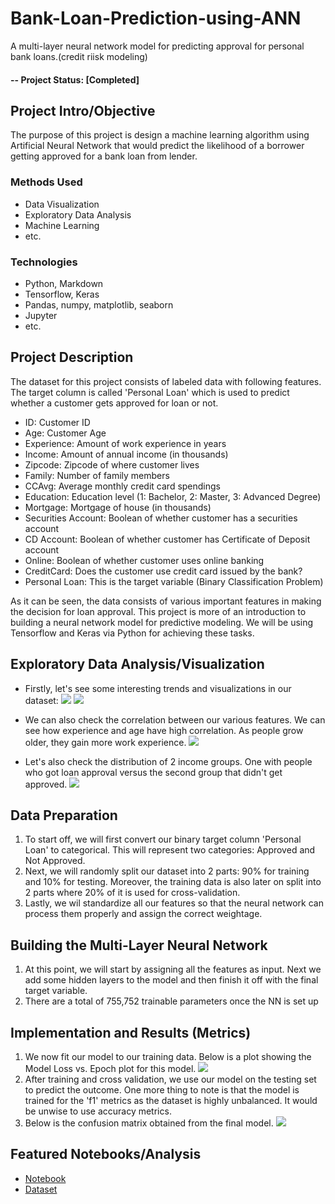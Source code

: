 # Bank-Loan-Prediction-using-ANN
 A multi-layer neural network model for predicting approval for personal bank loans.(credit riisk modeling)

#### -- Project Status: [Completed]

## Project Intro/Objective
The purpose of this project is design a machine learning algorithm using Artificial Neural Network that would predict the likelihood of a borrower getting approved for a bank loan from lender.


### Methods Used
* Data Visualization
* Exploratory Data Analysis
* Machine Learning
* etc.

### Technologies
* Python, Markdown
* Tensorflow, Keras
* Pandas, numpy, matplotlib, seaborn
* Jupyter
* etc. 

## Project Description
The dataset for this project consists of labeled data with following features. The target column is called 'Personal Loan' which is used to predict whether a customer gets approved for loan or not.

* ID: Customer ID
* Age: Customer Age
* Experience: Amount of work experience in years
* Income: Amount of annual income (in thousands)
* Zipcode: Zipcode of where customer lives
* Family: Number of family members
* CCAvg: Average monthly credit card spendings
* Education: Education level (1: Bachelor, 2: Master, 3: Advanced Degree)
* Mortgage: Mortgage of house (in thousands)
* Securities Account: Boolean of whether customer has a securities account
* CD Account: Boolean of whether customer has Certificate of Deposit account
* Online: Boolean of whether customer uses online banking
* CreditCard: Does the customer use credit card issued by the bank?
* Personal Loan: This is the target variable (Binary Classification Problem)

As it can be seen, the data consists of various important features in making the decision for loan approval. This project is more of an introduction to building a neural network model for predictive modeling. We will be using Tensorflow and Keras via Python for achieving these tasks.

## Exploratory Data Analysis/Visualization
- Firstly, let's see some interesting trends and visualizations in our dataset:
![](age.png)
![](income.png)

- We can also check the correlation between our various features. We can see how experience and age have high correlation. As people grow older, they gain more work experience.
![](heatmap.png)

- Let's also check the distribution of 2 income groups. One with people who got loan approval versus the second group that didn't get approved.
![](approved_not_approved.png)

## Data Preparation
1. To start off, we will first convert our binary target column 'Personal Loan' to categorical. This will represent two categories: Approved and Not Approved.
2. Next, we will randomly split our dataset into 2 parts: 90% for training and 10% for testing. Moreover, the training data is also later on split into 2 parts where 20% of it is used for cross-validation.
3. Lastly, we wil standardize all our features so that the neural network can process them properly and assign the correct weightage.

## Building the Multi-Layer Neural Network
1. At this point, we will start by assigning all the features as input. Next we add some hidden layers to the model and then finish it off with the final target variable.
2. There are a total of 755,752 trainable parameters once the NN is set up

## Implementation and Results (Metrics)
1. We now fit our model to our training data. Below is a plot showing the Model Loss vs. Epoch plot for this model.
![](modelloss.png)
2. After training and cross validation, we use our model on the testing set to predict the outcome. One more thing to note is that the model is trained for the 'f1' metrics as the dataset is highly unbalanced. It would be unwise to use accuracy metrics.
3. Below is the confusion matrix obtained from the final model.
![](conf_matrix.png)

## Featured Notebooks/Analysis
* [Notebook](https://github.com/vandanasnh/FCC-Project/blob/main/bank-loan-approval-using-AI.ipynb)
* [Dataset](UniversalBank.csv)


